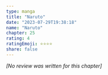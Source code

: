 ```yaml
---
type: manga
title: "Naruto"
date: "2023-07-29T19:38:18"
name: "Naruto"
chapter: 25
rating: 4
ratingEmoji: ⭐️⭐️⭐️⭐️
share: false
---
```


*[No review was written for this chapter]*
